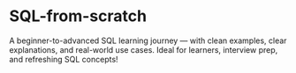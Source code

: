 # SQL-from-scratch
A beginner-to-advanced SQL learning journey — with clean examples, clear explanations, and real-world use cases. Ideal for learners, interview prep, and refreshing SQL concepts!
